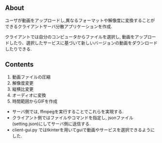 ## About
ユーザが動画をアップロードし,異なるフォーマットや解像度に変換することができるクライアントサーバ分散アプリケーションを作成.

クライアントでは自分のコンピュータからファイルを選択し, 動画をアップロードしたり、選択したサービスに基づいて新しいバージョンの動画をダウンロードしたりできる.

## Contents
1. 動画ファイルの圧縮
2. 解像度変更
3. 縦横比変更
4. オーディオに変換
5. 時間範囲からGIFを作成

* サーバ側では, ffmpegを実行することでこれらを実現する.
* クライアント側ではファイルやコマンドを指定し, jsonファイル(setting.json)にしてサーバ側に送信する.
* client-gui.py ではtkinterを用いてguiで動画やサービスを選択できるようにした.
